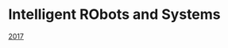 # Intelligent RObots and Systems

[2017](https://ieeexplore.ieee.org/stamp/stamp.jsp?tp=&arnumber=8202129)

